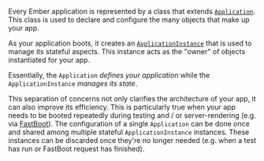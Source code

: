 Every Ember application is represented by a class that extends [`Application`][1].
This class is used to declare and configure the many objects that make up your app.

As your application boots,
it creates an [`ApplicationInstance`][2] that is used to manage its stateful aspects.
This instance acts as the "owner" of objects instantiated for your app.

Essentially, the `Application` *defines your application*
while the `ApplicationInstance` *manages its state*.

[1]: http://emberjs.com/api/classes/Ember.Application.html
[2]: http://emberjs.com/api/classes/Ember.ApplicationInstance.html

This separation of concerns not only clarifies the architecture of your app,
it can also improve its efficiency.
This is particularly true when your app needs to be booted repeatedly during testing
and / or server-rendering (e.g. via [FastBoot](https://github.com/tildeio/ember-cli-fastboot)).
The configuration of a single `Application` can be done once
and shared among multiple stateful `ApplicationInstance` instances.
These instances can be discarded once they're no longer needed
(e.g. when a test has run or FastBoot request has finished).
